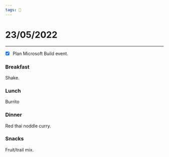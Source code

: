 ```yaml
---
tags: 📆
---
```


# 23/05/2022
---

- [x] Plan Microsoft Build event.


### Breakfast

Shake.


### Lunch

Burrito


### Dinner

Red thai noddle curry.


### Snacks

Fruit/trail mix.